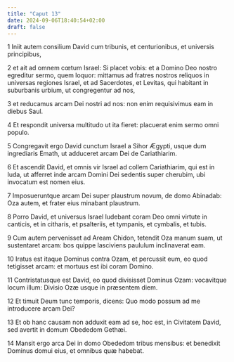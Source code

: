 ```yaml
---
title: "Caput 13"
date: 2024-09-06T18:40:54+02:00
draft: false
---
```




1 Iniit autem consilium David cum tribunis, et centurionibus, et universis principibus,

2 et ait ad omnem cœtum Israel: Si placet vobis: et a Domino Deo nostro egreditur sermo, quem loquor: mittamus ad fratres nostros reliquos in universas regiones Israel, et ad Sacerdotes, et Levitas, qui habitant in suburbanis urbium, ut congregentur ad nos,

3 et reducamus arcam Dei nostri ad nos: non enim requisivimus eam in diebus Saul.

4 Et respondit universa multitudo ut ita fieret: placuerat enim sermo omni populo.

5 Congregavit ergo David cunctum Israel a Sihor Ægypti, usque dum ingrediaris Emath, ut adduceret arcam Dei de Cariathiarim.

6 Et ascendit David, et omnis vir Israel ad collem Cariathiarim, qui est in Iuda, ut afferret inde arcam Domini Dei sedentis super cherubim, ubi invocatum est nomen eius.

7 Imposueruntque arcam Dei super plaustrum novum, de domo Abinadab: Oza autem, et frater eius minabant plaustrum.

8 Porro David, et universus Israel ludebant coram Deo omni virtute in canticis, et in citharis, et psalteriis, et tympanis, et cymbalis, et tubis.

9 Cum autem pervenisset ad Aream Chidon, tetendit Oza manum suam, ut sustentaret arcam: bos quippe lasciviens paululum inclinaverat eam.

10 Iratus est itaque Dominus contra Ozam, et percussit eum, eo quod tetigisset arcam: et mortuus est ibi coram Domino.

11 Contristatusque est David, eo quod divisisset Dominus Ozam: vocavitque locum illum: Divisio Ozæ usque in præsentem diem.

12 Et timuit Deum tunc temporis, dicens: Quo modo possum ad me introducere arcam Dei?

13 Et ob hanc causam non adduxit eam ad se, hoc est, in Civitatem David, sed avertit in domum Obededom Gethæi.

14 Mansit ergo arca Dei in domo Obededom tribus mensibus: et benedixit Dominus domui eius, et omnibus quæ habebat.


